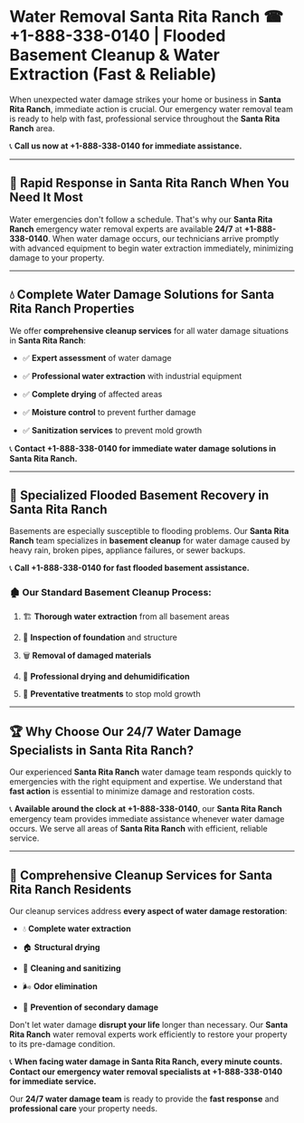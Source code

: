 # Water Removal Santa Rita Ranch ☎ +1-888-338-0140 | Flooded Basement Cleanup & Water Extraction (Fast & Reliable)

When unexpected water damage strikes your home or business in **Santa Rita Ranch**, immediate action is crucial. Our emergency water removal team is ready to help with fast, professional service throughout the **Santa Rita Ranch** area. 

📞 **Call us now at +1-888-338-0140 for immediate assistance.**
---
## 🚀 Rapid Response in Santa Rita Ranch When You Need It Most
Water emergencies don't follow a schedule. That's why our **Santa Rita Ranch** emergency water removal experts are available **24/7** at **+1-888-338-0140**. When water damage occurs, our technicians arrive promptly with advanced equipment to begin water extraction immediately, minimizing damage to your property.
---
## 💧 Complete Water Damage Solutions for Santa Rita Ranch Properties
We offer **comprehensive cleanup services** for all water damage situations in **Santa Rita Ranch**:
- ✅ **Expert assessment** of water damage  
- ✅ **Professional water extraction** with industrial equipment  
- ✅ **Complete drying** of affected areas  
- ✅ **Moisture control** to prevent further damage  
- ✅ **Sanitization services** to prevent mold growth  
📞 **Contact +1-888-338-0140 for immediate water damage solutions in Santa Rita Ranch.**
---
## 🌊 Specialized Flooded Basement Recovery in Santa Rita Ranch
Basements are especially susceptible to flooding problems. Our **Santa Rita Ranch** team specializes in **basement cleanup** for water damage caused by heavy rain, broken pipes, appliance failures, or sewer backups. 
📞 **Call +1-888-338-0140 for fast flooded basement assistance.**
### 🏚️ Our Standard Basement Cleanup Process:
1. 🏗️ **Thorough water extraction** from all basement areas  
2. 🔎 **Inspection of foundation** and structure  
3. 🗑️ **Removal of damaged materials**  
4. 💨 **Professional drying and dehumidification**  
5. 🚫 **Preventative treatments** to stop mold growth  
---
## 🏆 Why Choose Our 24/7 Water Damage Specialists in Santa Rita Ranch?
Our experienced **Santa Rita Ranch** water damage team responds quickly to emergencies with the right equipment and expertise. We understand that **fast action** is essential to minimize damage and restoration costs.
📞 **Available around the clock at +1-888-338-0140**, our **Santa Rita Ranch** emergency team provides immediate assistance whenever water damage occurs. We serve all areas of **Santa Rita Ranch** with efficient, reliable service.
---
## 🧹 Comprehensive Cleanup Services for Santa Rita Ranch Residents
Our cleanup services address **every aspect of water damage restoration**:
- 💧 **Complete water extraction**  
- 🏠 **Structural drying**  
- 🧼 **Cleaning and sanitizing**  
- 🌬️ **Odor elimination**  
- 🚫 **Prevention of secondary damage**  
Don't let water damage **disrupt your life** longer than necessary. Our **Santa Rita Ranch** water removal experts work efficiently to restore your property to its pre-damage condition.
📞 **When facing water damage in Santa Rita Ranch, every minute counts. Contact our emergency water removal specialists at +1-888-338-0140 for immediate service.**
Our **24/7 water damage team** is ready to provide the **fast response** and **professional care** your property needs.
